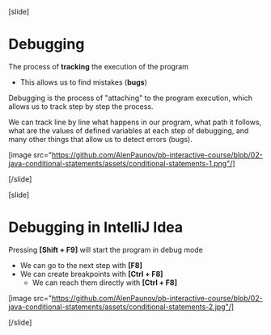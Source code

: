 [slide]
# Debugging
The process of **tracking** the execution of the program
* This allows us to find mistakes (**bugs**)

Debugging is the process of "attaching" to the program execution, which allows us to track step by step the process. 

We can track line by line what happens in our program, what path it follows, what are the values of defined variables at each step of debugging, and many other things that allow us to detect errors (bugs).

[image src="https://github.com/AlenPaunov/pb-interactive-course/blob/02-java-conditional-statements/assets/conditional-statements-1.png"/]

[/slide]

[slide]
# Debugging in IntelliJ Idea
Pressing **\[Shift + F9\]** will start the program in debug mode
* We can go to the next step with **\[F8\]**
* We can create breakpoints with **\[Ctrl + F8\]**
    * We can reach them directly with **\[Ctrl + F8\]**

[image src="https://github.com/AlenPaunov/pb-interactive-course/blob/02-java-conditional-statements/assets/conditional-statements-2.jpg"/]

[/slide]